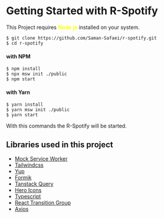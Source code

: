 # Getting Started with R-Spotify
This Project requires **<span style="color:yellow;">Node.js</span>** installed on your system.

```shell
$ git clone https://github.com/Saman-Safaei/r-spotify.git
$ cd r-spotify
```
#### with NPM
```shell
$ npm install
$ npx msw init ./public
$ npm start
```
#### with Yarn
```shell
$ yarn install
$ yarn msw init ./public
$ yarn start
```

With this commands the R-Spotify will be started.

## Libraries used in this project
- [Mock Service Worker](https://mswjs.io/)
- [Tailwindcss](https://tailwindcss.com/)
- [Yup](https://github.com/jquense/yup)
- [Formik](https://formik.org/)
- [Tanstack Query](https://tanstack.com/query/latest)
- [Hero Icons](https://heroicons.com/)
- [Typescript](https://www.typescriptlang.org/)
- [React Transition Group](https://reactcommunity.org/react-transition-group/)
- [Axios](https://axios-http.com/)